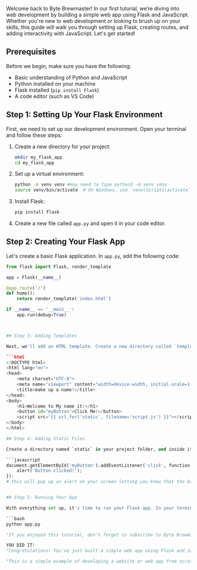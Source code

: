 Welcome back to Byte Brewmaster! In our first tutorial, we’re diving into web development by building a simple web app using Flask and JavaScript. Whether you're new to web development or looking to brush up on your skills, this guide will walk you through setting up Flask, creating routes, and adding interactivity with JavaScript. Let's get started!


## Prerequisites

Before we begin, make sure you have the following:
- Basic understanding of Python and JavaScript
- Python installed on your machine
- Flask installed (`pip install Flask`)
- A code editor (such as VS Code)


## Step 1: Setting Up Your Flask Environment

First, we need to set up our development environment. Open your terminal and follow these steps:

1. Create a new directory for your project:
    ```bash
    mkdir my_flask_app
    cd my_flask_app
    ```

2. Set up a virtual environment:
    ```bash
    python -m venv venv #may need to type python3 -m venv venv
    source venv/bin/activate  # On Windows, use `venv\Scripts\activate`
    ```

3. Install Flask:
    ```bash
    pip install Flask
    ```

4. Create a new file called `app.py` and open it in your code editor.

## Step 2: Creating Your Flask App

Let's create a basic Flask application. In `app.py`, add the following code:

```python
from flask import Flask, render_template

app = Flask(__name__)

@app.route('/')
def home():
    return render_template('index.html')

if __name__ == '__main__':
    app.run(debug=True)



## Step 3: Adding Templates

Next, we'll add an HTML template. Create a new directory called `templates` in your project folder, and inside it, create a file named `index.html`. Add the following content:

```html
<!DOCTYPE html>
<html lang="en">
<head>
    <meta charset="UTF-8">
    <meta name="viewport" content="width=device-width, initial-scale=1.0">
    <title>make up a name!</title>
</head>
<body>
    <h1>Welcome to My name it!</h1>
    <button id="myButton">Click Me!</button>
    <script src="{{ url_for('static', filename='script.js') }}"></script>
</body>
</html>

## Step 4: Adding Static Files

Create a directory named `static` in your project folder, and inside it, create a file named `script.js`. Add the following JavaScript code:

```javascript
document.getElementById('myButton').addEventListener('click', function() {
    alert('Button clicked!');
});
# this will pop up an alert on your screen letting you know that the button has been clicked!


## Step 5: Running Your App

With everything set up, it's time to run your Flask app. In your terminal, make sure you're in your project directory and your virtual environment is activated, then run:

```bash
python app.py

"If you enjoyed this tutorial, don't forget to subscribe to Byte Brewmaster for more coding adventures. Share this post with fellow developers, and let me know in the comments what you'd like to learn next. Let's continue brewing some awesome code together!"

YOU DID IT!
"Congratulations! You've just built a simple web app using Flask and JavaScript. We've covered setting up your environment, creating a Flask app, adding templates, and using JavaScript for interactivity. This is just the beginning. In future posts, we'll dive deeper into building more complex features, handling forms, and connecting to databases"

"This is a simple example of developing a website or web app from scratch, and the progress that you made today whether you are new to programming or have been doing it a while, practiciing the fundementals create a solid foundation to build a life and career upon."